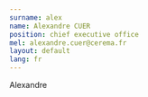 ```yaml
---
surname: alex
name: Alexandre CUER
position: chief executive office
mel: alexandre.cuer@cerema.fr
layout: default
lang: fr
---
```

Alexandre 
